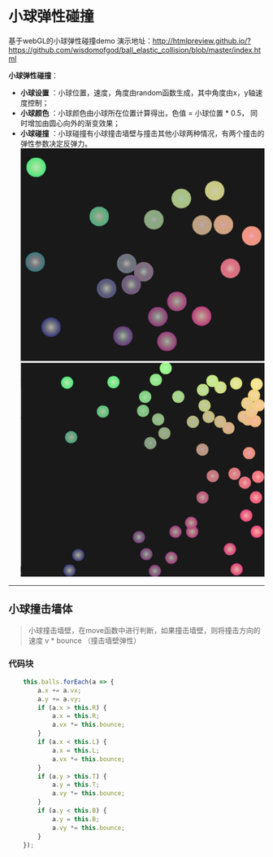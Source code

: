 # 小球弹性碰撞
基于webGL的小球弹性碰撞demo
演示地址：<a href="http://htmlpreview.github.io/?https://github.com/wisdomofgod/ball_elastic_collision/blob/master/index.html">http://htmlpreview.github.io/?https://github.com/wisdomofgod/ball_elastic_collision/blob/master/index.html</a>

**小球弹性碰撞**：

- **小球设置** ：小球位置，速度，角度由random函数生成，其中角度由x，y轴速度控制；
- **小球颜色** ：小球颜色由小球所在位置计算得出，色值 = 小球位置 * 0.5， 同时增加由圆心向外的渐变效果；
- **小球碰撞** ：小球碰撞有小球撞击墙壁与撞击其他小球两种情况，有两个撞击的弹性参数决定反弹力。
 ![Alt text](./WechatIMG64.jpeg)
![Alt text](./WechatIMG63.jpeg)

-------------------


## 小球撞击墙体

> 小球撞击墙壁，在move函数中进行判断，如果撞击墙壁，则将撞击方向的速度 v * bounce （撞击墙壁弹性）
> 
### 代码块
``` javascript
    this.balls.forEach(a => {
        a.x += a.vx;
        a.y += a.vy;
        if (a.x > this.R) {
            a.x = this.R;
            a.vx *= this.bounce;
        }
        if (a.x < this.L) {
            a.x = this.L;
            a.vx *= this.bounce;
        }
        if (a.y > this.T) {
            a.y = this.T;
            a.vy *= this.bounce;
        }
        if (a.y < this.B) {
            a.y = this.B;
            a.vy *= this.bounce;
        }
    });
```
